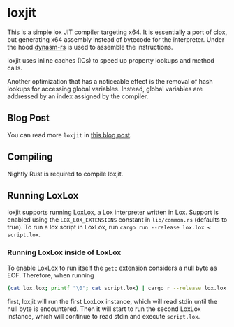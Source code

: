 # loxjit

This is a simple lox JIT compiler targeting x64. It is essentially a port of clox, but generating x64 assembly instead of bytecode for the interpreter.
Under the hood [dynasm-rs](https://crates.io/crates/dynasm) is used to assemble the instructions.

loxjit uses inline caches (ICs) to speed up property lookups and method calls.

Another optimization that has a noticeable effect is the removal of hash lookups for accessing global variables. Instead, global variables are addressed by an index assigned by the compiler.

## Blog Post

You can read more `loxjit` in [this blog post](https://blog.debertol.com/posts/lox-jit/).

## Compiling

Nightly Rust is required to compile loxjit.

## Running LoxLox

loxjit supports running [LoxLox](https://github.com/benhoyt/loxlox), a Lox interpreter written in Lox. Support is enabled using the `LOX_LOX_EXTENSIONS` constant in `lib/common.rs` (defaults to true).
To run a lox script in LoxLox, run `cargo run --release lox.lox < script.lox`.

### Running LoxLox inside of LoxLox

To enable LoxLox to run itself the `getc` extension considers a null byte as EOF. Therefore, when running
```bash
(cat lox.lox; printf "\0"; cat script.lox) | cargo r --release lox.lox
```
first, loxjit will run the first LoxLox instance, which will read stdin until the null byte is encountered.
Then it will start to run the second LoxLox instance, which will continue to read stdin and execute `script.lox`.
